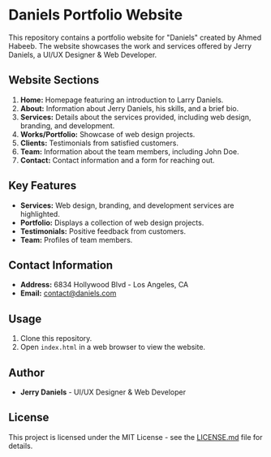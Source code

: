 # Daniels Portfolio Website

This repository contains a portfolio website for "Daniels" created by Ahmed Habeeb. The website showcases the work and services offered by Jerry Daniels, a UI/UX Designer & Web Developer.

## Website Sections

1. **Home:** Homepage featuring an introduction to Larry Daniels.
2. **About:** Information about Jerry Daniels, his skills, and a brief bio.
3. **Services:** Details about the services provided, including web design, branding, and development.
4. **Works/Portfolio:** Showcase of web design projects.
5. **Clients:** Testimonials from satisfied customers.
6. **Team:** Information about the team members, including John Doe.
7. **Contact:** Contact information and a form for reaching out.

## Key Features

- **Services:** Web design, branding, and development services are highlighted.
- **Portfolio:** Displays a collection of web design projects.
- **Testimonials:** Positive feedback from customers.
- **Team:** Profiles of team members.

## Contact Information

- **Address:** 6834 Hollywood Blvd - Los Angeles, CA
- **Email:** [contact@daniels.com](mailto:contact@daniels.com)

## Usage

1. Clone this repository.
2. Open `index.html` in a web browser to view the website.

## Author

- **Jerry Daniels** - UI/UX Designer & Web Developer

## License

This project is licensed under the MIT License - see the [LICENSE.md](LICENSE.md) file for details.